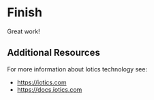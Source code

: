 # Finish

Great work!

## Additional Resources

For more information about Iotics technology see:

* <https://iotics.com>
* <https://docs.iotics.com>
